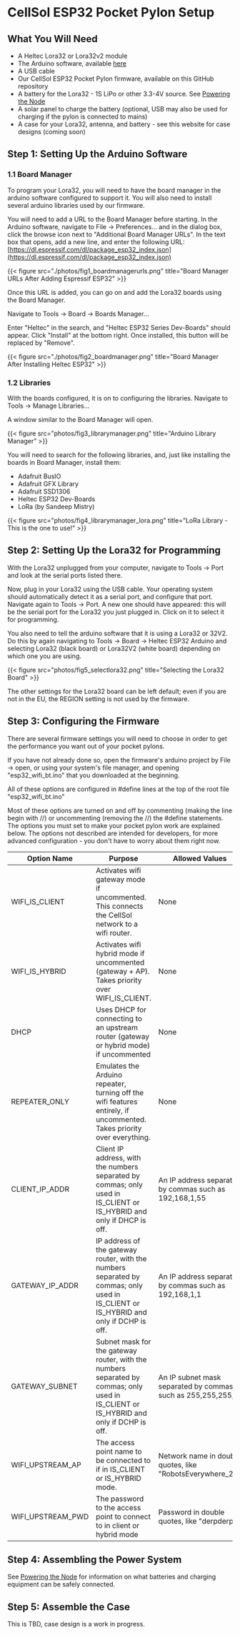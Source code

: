 # CellSol ESP32 Pocket Pylon Setup

## What You Will Need
* A Heltec Lora32 or Lora32v2 module
* The Arduino software, available [here](https://www.arduino.cc/en/Main/Software)
* A USB cable
* Our CellSol ESP32 Pocket Pylon firmware, available on this GitHub repository
* A battery for the Lora32 - 1S LiPo or other 3.3-4V source. See [Powering the Node](power)
* A solar panel to charge the battery (optional, USB may also be used for charging if the pylon is connected to mains)
* A case for your Lora32, antenna, and battery - see this website for case designs (coming soon)

## Step 1: Setting Up the Arduino Software

### 1.1 Board Manager
To program your Lora32, you will need to have the board manager in the arduino software configured to support it. You will also need to install several arduino libraries used by our firmware.

You will need to add a URL to the Board Manager before starting. In the Arduino software, navigate to File -> Preferences... and in the dialog box, click the browse icon next to "Additional Board Manager URLs". In the text box that opens, add a new line, and enter the following URL:
[https://dl.espressif.com/dl/package_esp32_index.json](https://dl.espressif.com/dl/package_esp32_index.json)

{{< figure src="./photos/fig1_boardmanagerurls.png" title="Board Manager URLs After Adding Espressif ESP32" >}}

Once this URL is added, you can go on and add the Lora32 boards using the Board Manager.

Navigate to Tools -> Board -> Boards Manager...

Enter "Heltec" in the search, and "Heltec ESP32 Series Dev-Boards" should appear. Click "Install" at the bottom right. Once installed, this button will be replaced by "Remove".

{{< figure src="./photos/fig2_boardmanager.png" title="Board Manager After Installing Heltec ESP32" >}}

### 1.2 Libraries

With the boards configured, it is on to configuring the libraries. Navigate to Tools -> Manage Libraries...

A window similar to the Board Manager will open.

{{< figure src="photos/fig3_librarymanager.png" title="Arduino Library Manager" >}}

You will need to search for the following libraries, and, just like installing the boards in Board Manager, install them:
* Adafruit BusIO
* Adafruit GFX Library
* Adafruit SSD1306
* Heltec ESP32 Dev-Boards
* LoRa (by Sandeep Mistry)

{{< figure src="photos/fig4_librarymanager_lora.png" title="LoRa Library - This is the one to use!" >}}

## Step 2: Setting Up the Lora32 for Programming

With the Lora32 unplugged from your computer, navigate to Tools -> Port and look at the serial ports listed there.

Now, plug in your Lora32 using the USB cable. Your operating system should automatically detect it as a serial port, and configure that port. Navigate again to Tools -> Port. A new one should have appeared: this will be the serial port for the Lora32 you just plugged in. Click on it to select it for programming.

You also need to tell the arduino software that it is using a Lora32 or 32V2. Do this by again navigating to Tools -> Board -> Heltec ESP32 Arduino and selecting Lora32 (black board) or Lora32V2 (white board) depending on which one you are using.

{{< figure src="photos/fig5_selectlora32.png" title="Selecting the Lora32 Board" >}}

The other settings for the Lora32 board can be left default; even if you are not in the EU, the REGION setting is not used by the firmware.

## Step 3: Configuring the Firmware

There are several firmware settings you will need to choose in order to get the performance you want out of your pocket pylons.

If you have not already done so, open the firmware's arduino project by File -> open, or using your system's file manager, and opening "esp32_wifi_bt.ino" that you downloaded at the beginning.

All of these options are configured in #define lines at the top of the root file "esp32_wifi_bt.ino"

Most of these options are turned on and off by commenting (making the line begin with //) or uncommenting (removing the //) the #define statements. The options you must set to make your pocket pylon work are explained below. The options not described are intended for developers, for more advanced configuration - you don't have to worry about them right now.

|Option Name|Purpose|Allowed Values|
|-----------|-------|--------------|
|WIFI_IS_CLIENT|Activates wifi gateway mode if uncommented. This connects the CellSol network to a wifi router.|None|
|WIFI_IS_HYBRID|Activates wifi hybrid mode if uncommented (gateway + AP). Takes priority over WIFI_IS_CLIENT.|None|
|DHCP|Uses DHCP for connecting to an upstream router (gateway or hybrid mode) if uncommented|None|
|REPEATER_ONLY|Emulates the Arduino repeater, turning off the wifi features entirely, if uncommented. Takes priority over everything.|None|
|CLIENT_IP_ADDR|Client IP address, with the numbers separated by commas; only used in IS_CLIENT or IS_HYBRID and only if DHCP is off.|An IP address separated by commas such as 192,168,1,55|
|GATEWAY_IP_ADDR|IP address of the gateway router, with the numbers separated by commas; only used in IS_CLIENT or IS_HYBRID and only if DCHP is off.|An IP address separated by commas such as 192,168,1,1|
|GATEWAY_SUBNET|Subnet mask for the gateway router, with the numbers separated by commas; only used in IS_CLIENT or IS_HYBRID and only if DCHP is off.|An IP subnet mask separated by commas such as 255,255,255,0|
|WIFI_UPSTREAM_AP|The access point name to be connected to if in IS_CLIENT or IS_HYBRID mode.|Network name in double quotes, like "RobotsEverywhere_24"|
|WIFI_UPSTREAM_PWD|The password to the access point to connect to in client or hybrid mode|Password in double quotes, like "derpderp"|

## Step 4: Assembling the Power System

See [Powering the Node](power) for information on what batteries and charging equipment can be safely connected.

## Step 5: Assemble the Case

This is TBD, case design is a work in progress.